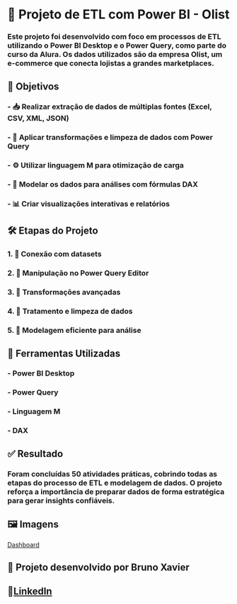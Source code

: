 
# 🚀 Projeto de ETL com Power BI - Olist
### Este projeto foi desenvolvido com foco em processos de ETL utilizando o Power BI Desktop e o Power Query, como parte do curso da Alura. Os dados utilizados são da empresa Olist, um e-commerce que conecta lojistas a grandes marketplaces.

## 🎯 Objetivos

### - 📥 Realizar extração de dados de múltiplas fontes (Excel, CSV, XML, JSON)
### - 🧹 Aplicar transformações e limpeza de dados com Power Query
### - ⚙️ Utilizar linguagem M para otimização de carga
### - 🧠 Modelar os dados para análises com fórmulas DAX
### - 📊 Criar visualizações interativas e relatórios

## 🛠️ Etapas do Projeto

### 1. 🔗 Conexão com datasets
### 2. 🧾 Manipulação no Power Query Editor
### 3. 🔄 Transformações avançadas
### 4. 🧼 Tratamento e limpeza de dados
### 5. 🧩 Modelagem eficiente para análise

## 🧰 Ferramentas Utilizadas

### - Power BI Desktop
### - Power Query
### - Linguagem M
### - DAX

## ✅ Resultado

### Foram concluídas 50 atividades práticas, cobrindo todas as etapas do processo de ETL e modelagem de dados. O projeto reforça a importância de preparar dados de forma  estratégica para gerar insights confiáveis.

## 🖼️ Imagens
[Dashboard](https://github.com/user-attachments/files/22238432/Projeto.Alura.Olist.Dashboard.pdf) 
## 📌 Projeto desenvolvido por **Bruno Xavier**  
## 🔗[LinkedIn](https://www.linkedin.com/in/brunoax/)

